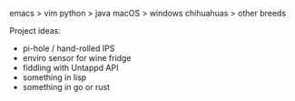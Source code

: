 emacs > vim
python > java
macOS > windows
chihuahuas > other breeds

Project ideas:
* pi-hole / hand-rolled IPS
* enviro sensor for wine fridge
* fiddling with Untappd API
* something in lisp
* something in go or rust

<!---
aineko-macx/aineko-macx is a ✨ special ✨ repository because its `README.md` (this file) appears on your GitHub profile.
You can click the Preview link to take a look at your changes.
--->
